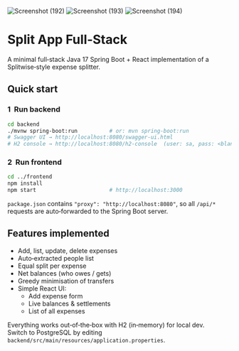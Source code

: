 ![Screenshot (192)](https://github.com/user-attachments/assets/f89977fb-b82d-49c3-b507-2de7e3bedde0)
![Screenshot (193)](https://github.com/user-attachments/assets/c4d88899-113e-4ed7-8bc0-5502a56db74b)
![Screenshot (194)](https://github.com/user-attachments/assets/c7ec347a-8dad-4173-83f2-bb69493a5a71)
# Split App Full‑Stack

A minimal full‑stack Java 17 Spring Boot + React implementation of a Splitwise‑style expense splitter.

## Quick start

### 1  Run backend

```bash
cd backend
./mvnw spring-boot:run          # or: mvn spring-boot:run
# Swagger UI → http://localhost:8080/swagger-ui.html
# H2 console → http://localhost:8080/h2-console  (user: sa, pass: <blank>)
```

### 2  Run frontend

```bash
cd ../frontend
npm install
npm start                       # http://localhost:3000
```

`package.json` contains `"proxy": "http://localhost:8080"`, so all `/api/*`
requests are auto‑forwarded to the Spring Boot server.

## Features implemented

* Add, list, update, delete expenses
* Auto‑extracted people list
* Equal split per expense
* Net balances (who owes / gets)
* Greedy minimisation of transfers
* Simple React UI:
  * Add expense form
  * Live balances & settlements
  * List of all expenses

Everything works out‑of‑the‑box with H2 (in‑memory) for local dev.  
Switch to PostgreSQL by editing `backend/src/main/resources/application.properties`.
